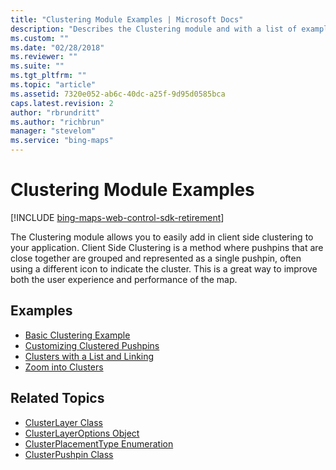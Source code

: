 ```yaml
---
title: "Clustering Module Examples | Microsoft Docs"
description: "Describes the Clustering module and with a list of examples of the Clustering module and related topics."
ms.custom: ""
ms.date: "02/28/2018"
ms.reviewer: ""
ms.suite: ""
ms.tgt_pltfrm: ""
ms.topic: "article"
ms.assetid: 7320e052-ab6c-40dc-a25f-9d95d0585bca
caps.latest.revision: 2
author: "rbrundritt"
ms.author: "richbrun"
manager: "stevelom"
ms.service: "bing-maps"
---
```


# Clustering Module Examples

[!INCLUDE [bing-maps-web-control-sdk-retirement](../../includes/bing-maps-web-control-sdk-retirement.md)]

The Clustering module allows you to easily add in client side clustering to your application. Client Side Clustering is a method where pushpins that are close together are grouped and represented as a single pushpin, often using a different icon to indicate the cluster. This is a great way to improve both the user experience and performance of the map.

## Examples

  * [Basic Clustering Example](basic-clustering-example.md)
  * [Customizing Clustered Pushpins](customizing-clustered-pushpins.md)
  * [Clusters with a List and Linking](clusters-with-a-list-and-linking.md)
  * [Zoom into Clusters](zoom-into-clusters.md)

## Related Topics

  * [ClusterLayer Class](../../modules/clustering-module/clusterlayer-class.md)
  * [ClusterLayerOptions Object](../../modules/clustering-module/clusterlayeroptions-object.md)
  * [ClusterPlacementType Enumeration](../../modules/clustering-module/clusterplacementtype-enumeration.md)
  * [ClusterPushpin Class](../../modules/clustering-module/clusterpushpin-class.md)